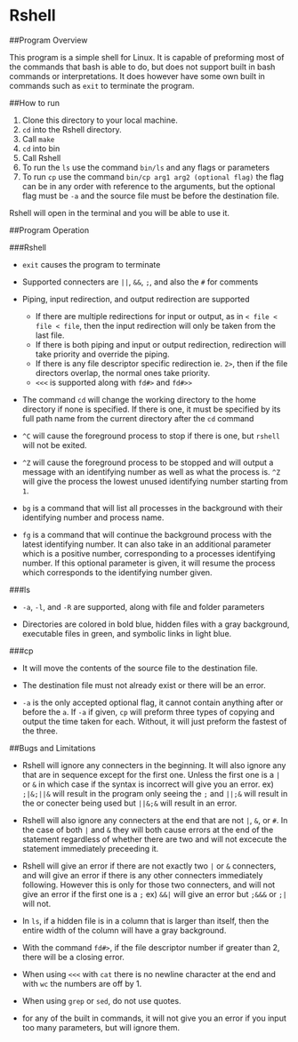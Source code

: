 Rshell
======

##Program Overview

This program is a simple shell for Linux. It is capable of preforming most
of the commands that bash is able to do, but does not support built in
bash commands or interpretations. It does however have some own built in
commands such as `exit` to terminate the program.

##How to run

1. Clone this directory to your local machine.
2. `cd` into the Rshell directory.
3. Call `make`
4. `cd` into bin
5. Call Rshell
6. To run the `ls` use the command `bin/ls` and any flags or parameters
7. To run `cp` use the command `bin/cp arg1 arg2 (optional flag)` the flag
can be in any order with reference to the arguments, but the optional flag must
 be `-a` and the source file must be before the destination file.

Rshell will open in the terminal and you will be able to use it.

##Program Operation

###Rshell

* `exit` causes the program to terminate

* Supported connecters are `||`, `&&`, `;`, and also the `#` for comments

* Piping, input redirection, and output redirection are supported
  * If there are multiple redirections for input or output, as in `< file < file < file`,
  then the input redirection will only be taken from the last file.
  * If there is both piping and input or output redirection, redirection will take
  priority and override the piping.
  * If there is any file descriptor specific redirection ie. `2>`, then if the
  file directors overlap, the normal ones take priority.
  * `<<<` is supported along with `fd#>` and `fd#>>`

* The command `cd` will change the working directory to the home directory if none is specified. If there is one, it must be specified by its full path name from the current directory after the `cd` command

* `^C` will cause the foreground process to stop if there is one, but `rshell` will not be exited.

* `^Z` will cause the foreground process to be stopped and will output a message with an identifying number as well as what the process is. `^Z` will give the process the lowest unused identifying number starting from `1`.

* `bg` is a command that will list all processes in the background with their identifying number and process name.

* `fg` is a command that will continue the background process with the latest identifying number. It can also take in an additional parameter which is a positive number, corresponding to a processes identifying number. If this optional parameter is given, it will resume the process which corresponds to the identifying number given.

###ls

* `-a`, `-l`, and `-R` are supported, along with file and folder parameters

* Directories are colored in bold blue, hidden files with a gray background,
executable files in green, and symbolic links in light blue.

###cp

* It will move the contents of the source file to the destination file.

* The destination file must not already exist or there will be an error.

* `-a` is the only accepted optional flag, it cannot contain anything after
or before the `a`. If `-a` if given, `cp` will preform three types of copying
and output the time taken for each. Without, it will just preform the fastest of
the three.

##Bugs and Limitations

* Rshell will ignore any connecters in the beginning. It will also
ignore any that are in sequence except for the first one. Unless the
first one is a `|` or `&` in which case if the syntax is incorrect will give
you an error.
   ex) `;|&;||&` will result in the program only seeing the `;` and `||;&`
will result in the or conecter being used but `||&;&` will result in an error.

* Rshell will also ignore any connecters at the end that are not `|`, `&`, or
`#`. In the case of both `|` and `&` they will both cause errors at the end
of the statement regardless of whether there are two and will not excecute
the statement immediately preceeding it.

* Rshell will give an error if there are not exactly two `|` or `&`
connecters, and will give an error if there is any other connecters
immediately following. However this is only for those two connecters,
and will not give an error if the first one is a `;`
   ex) `&&|` will give an error but `;&&&` or `;|` will not.

* In `ls`, if a hidden file is in a column that is larger than itself, then
the entire width of the column will have a gray background.

* With the command `fd#>`, if the file descriptor number if greater than 2,
there will be a closing error.

* When using `<<<` with `cat` there is no newline character at the end and with
`wc` the numbers are off by 1.

* When using `grep` or `sed`, do not use quotes.

* for any of the built in commands, it will not give you an error if you input too many parameters, but will ignore them.
